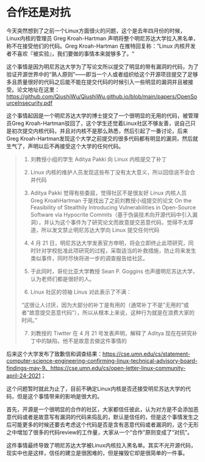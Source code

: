 # 合作还是对抗

今天突然想到了之前一个Linux方面很火的问题，这个是去年四月份的时候，Linux内核的管理员 Greg Kroah-Hartman 声明将整个明尼苏达大学拉入黑名单，称不在接受他们的代码。Greg Kroah-Hartman 在推特回复称：”Linux 内核开发者不喜欢『被实验』，我们要做的事情本来就够多了。“

这个事情是因为明尼苏达大学为了写论文所以提交了明显的带有漏洞的代码，为了验证开源世界中的“熟人原则”——即当一个人或者组织给这个开源项目提交了足够多且质量很好的代码之后能不能在提交代码的时候引入一些明显的漏洞并且被接受。论文地址在这里：<https://github.com/QiushiWu/QiushiWu.github.io/blob/main/papers/OpenSourceInsecurity.pdf>

这个事情起因是一个明尼苏达大学的博士提交了一个很明显的无用的代码，被管理员Greg Kroah-Hartman驳回了，这个学生还觉着Linux社区不够友善，说自己只是初次提交内核代码，并且对内核不是那么熟悉，然后引起了一番讨论，后来Greg Kroah-Hartman发现这个大学之前提交的很多代码都有明显的漏洞，然后就生气了，声明以后不再接受这个大学的任何代码。

> 1. 刘教授小组的学生 Aditya Pakki 向 Linux 内核提交了补丁
>
> 2. Linux 内核的维护人员发现这些布丁没有太大意义，所以回信说不会合并代码
>
> 3. Aditya Pakki 觉得有些委屈，觉得社区不是很友好 Linux 内核人员 Greg KroahHartman 于是找出了之前刘教授小组提交的论文 On the Feasibility of Stealthily Introducing Vulnerabilities in Open-Source Software via Hypocrite Commits（基于伪装技术向开源代码中引入漏洞），并认为这个事件为了研究论文而故意提交恶意代码，觉得不太厚道，所以发文禁止明尼苏达大学向 Linux 提交任何代码
>
> 4. 4 月 21 日，明尼苏达大学发表官方申明，将会立即终止此项研究，同时针对学校批准此项研究的过程，采取适当的补救措施，防止将来发生类似事件，同时尽快将进一步的调查报告给社区。
>
> 5. 于此同时，哥伦比亚大学教授 Sean P. Goggins 也声援明尼苏达大学，认为老师们都是很好的人。
>
> 6. Linux 社区的领袖 Linus 对此表示了不满：
>
> “这很让人讨厌，因为大部分的补丁是有用的（通常补丁不是”无用的”或者“故意提交恶意代码”），所以从根本上来说，这种行为就是在浪费大家的时间。”
>
> 7. 刘教授的 Tiwtter 在 4 月 21 号发表声明，解释了 Aditya 现在在研究补丁中的缺陷，他不是故意去做这件事情的

后来这个大学发布了致歉信和调查结果：<https://cse.umn.edu/cs/statement-computer-science-engineering-confirming-linux-technical-advisory-board-findings-may-9、https://cse.umn.edu/cs/open-letter-linux-community-april-24-2021>；

这个问题暂时就此为止了，目前不确定Linux内核是否还接受明尼苏达大学的代码，但是这个事情带来的影响是很大的。

首先，开源是一个很明显的合作的社区，大家都信任彼此，认为对方是不会添加恶意代码或者是故意写有漏洞的代码来捣乱的，默认是信任的，但是这个事情发生之后可能更多的时候还要去考虑这个代码是否是含有恶意代码或者漏洞的，这个无形之中增加了很多的代码review的工作量，大家从一个“合作”原则变成了“对抗”。

这件事情最终导致了明尼苏达大学被Linux内核拉入黑名单。其实不光开源代码，现实中也是这样，信任的建立是很困难的，但是摧毁它却是很简单的一件事。
